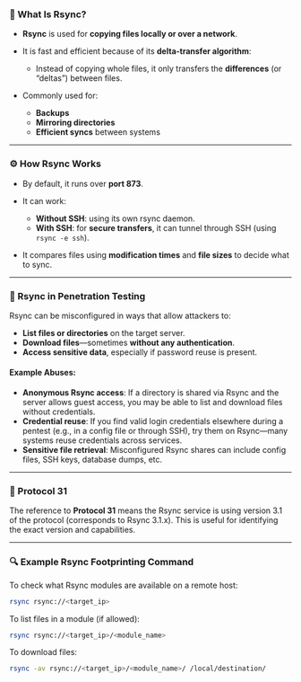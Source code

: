 ### 🔄 What Is Rsync?

* **Rsync** is used for **copying files locally or over a network**.
* It is fast and efficient because of its **delta-transfer algorithm**:

  * Instead of copying whole files, it only transfers the **differences** (or “deltas”) between files.
* Commonly used for:

  * **Backups**
  * **Mirroring directories**
  * **Efficient syncs** between systems

---

### ⚙️ How Rsync Works

* By default, it runs over **port 873**.
* It can work:

  * **Without SSH**: using its own rsync daemon.
  * **With SSH**: for **secure transfers**, it can tunnel through SSH (using `rsync -e ssh`).
* It compares files using **modification times** and **file sizes** to decide what to sync.

---

### 🧰 Rsync in Penetration Testing

Rsync can be misconfigured in ways that allow attackers to:

* **List files or directories** on the target server.
* **Download files**—sometimes **without any authentication**.
* **Access sensitive data**, especially if password reuse is present.

#### Example Abuses:

* **Anonymous Rsync access**: If a directory is shared via Rsync and the server allows guest access, you may be able to list and download files without credentials.
* **Credential reuse**: If you find valid login credentials elsewhere during a pentest (e.g., in a config file or through SSH), try them on Rsync—many systems reuse credentials across services.
* **Sensitive file retrieval**: Misconfigured Rsync shares can include config files, SSH keys, database dumps, etc.

---

### 📡 Protocol 31

The reference to **Protocol 31** means the Rsync service is using version 3.1 of the protocol (corresponds to Rsync 3.1.x). This is useful for identifying the exact version and capabilities.

---

### 🔍 Example Rsync Footprinting Command

To check what Rsync modules are available on a remote host:

```bash
rsync rsync://<target_ip>
```

To list files in a module (if allowed):

```bash
rsync rsync://<target_ip>/<module_name>
```

To download files:

```bash
rsync -av rsync://<target_ip>/<module_name>/ /local/destination/
```
